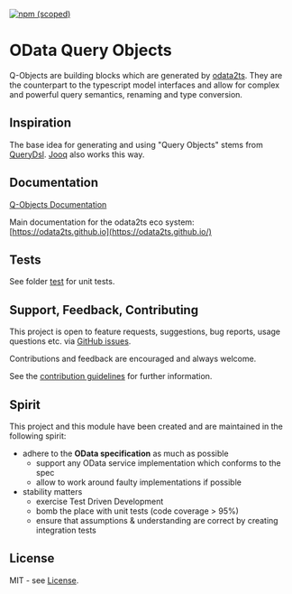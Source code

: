 [![npm (scoped)](https://img.shields.io/npm/v/@odata2ts/odata-query-objects?style=for-the-badge)](https://www.npmjs.com/package/@odata2ts/odata-query-objects)

# OData Query Objects

Q-Objects are building blocks which are generated by [odata2ts](https://github.com/odata2ts/odata2ts).
They are the counterpart to the typescript model interfaces and allow for complex and powerful query semantics,
renaming and type conversion.

## Inspiration

The base idea for generating and using "Query Objects" stems from [QueryDsl](http://www.querydsl.com/).
[Jooq](https://www.jooq.org/) also works this way.

## Documentation
[Q-Objects Documentation](https://odata2ts.github.io/docs/category/q-objects)

Main documentation for the odata2ts eco system:
[https://odata2ts.github.io](https://odata2ts.github.io/)

## Tests
See folder [test](https://github.com/odata2ts/odata2ts/tree/main/packages/odata-query-objects/test)
for unit tests.

## Support, Feedback, Contributing
This project is open to feature requests, suggestions, bug reports, usage questions etc.
via [GitHub issues](https://github.com/odata2ts/odata2ts/issues).

Contributions and feedback are encouraged and always welcome.

See the [contribution guidelines](https://github.com/odata2ts/odata2ts/blob/main/CONTRIBUTING.md) for further information.

## Spirit
This project and this module have been created and are maintained in the following spirit:

* adhere to the **OData specification** as much as possible
  * support any OData service implementation which conforms to the spec
  * allow to work around faulty implementations if possible
* stability matters
  * exercise Test Driven Development
  * bomb the place with unit tests (code coverage > 95%)
  * ensure that assumptions & understanding are correct by creating integration tests

## License
MIT - see [License](./LICENSE).



